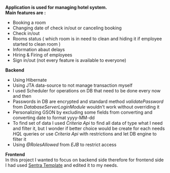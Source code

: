 **Application is used for managing hotel system. <br />**
**Main features  are :**
- Booking a room 
- Changing date of check in/out or canceling booking
- Check in/out 
- Rooms status ( which room is in need to clean and hiding it if employee started to clean room )
- Information abaut delays
- Hiring & Firing of employees
- Sign in/out (not every feature is available to everyone)

**Backend**
- Using Hibernate 
- Using JTA data-source to not manage  transaction myself
- I used Scheduler for operations on DB that need to be done every now and then
- Passwords in DB are encrypted and standard method *validatePassword* from *DatabaseServerLoginModule* wouldn't work without overriding it
-  Personalizing GSON by excluding some fields from converting and converting date to format yyyy-MM-dd
- To find set of data I used *Criteria Api* to find all data of type what I need and filter it, but I wonder if better choice would be create for each needs *HQL* queries or use *Criteria Api* with restrictions and let DB engine to filter it
- Using *@RolesAllowed* from *EJB* to restrict access 

**Frontend**  
In this project I wanted to focus on backend side therefore for frontend side I had used [Sentra Template](https://templatemo.com/tm-518-sentra) and edited it to my needs.

